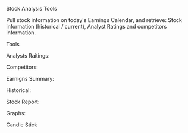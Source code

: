 Stock Analysis Tools

Pull stock information on today's Earnings Calendar, and retrieve: Stock information (historical / current), Analyst Ratings and competitors information.

Tools

Analysts Raitings:

Competitors:

Earnigns Summary:

Historical:

Stock Report:

Graphs:

Candle Stick
